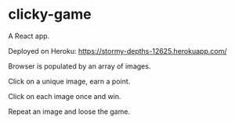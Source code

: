 # clicky-game

A React app.

Deployed on Heroku: https://stormy-depths-12625.herokuapp.com/

Browser is populated by an array of images.

Click on a unique image, earn a point.

Click on each image once and win.

Repeat an image and loose the game.
